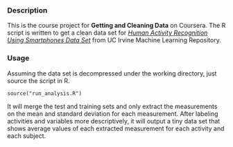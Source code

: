 ### Description
This is the course project for **Getting and Cleaning Data** on Coursera. The R script is written to get a clean data set for [*Human Activity Recognition Using Smartphones Data Set*](http://archive.ics.uci.edu/ml/datasets/Human+Activity+Recognition+Using+Smartphones) from UC Irvine Machine Learning Repository.

### Usage
Assuming the data set is decompressed under the working directory, just source the script in R.

    source("run_analysis.R")
  
It will merge the test and training sets and only extract the measurements on the mean and standard deviation for each measurement. After labeling activities and variables more descriptively, it will output a tiny data set that shows average values of each extracted measurement for each activity and each subject.